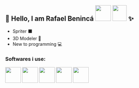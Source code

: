 <h2> 👋 Hello, I am Rafael Benincá <img src="https://github.com/RafaelBeninca/RafaelBeninca/assets/133908919/2903ad29-36b8-47c6-b472-9603cbdeff57" width="50" height="50"/> <img src="https://github.com/RafaelBeninca/RafaelBeninca/assets/133908919/796356c6-ae83-4b3b-af8c-97a6b98d54be" width="45" height="50"/> ✨ </h2>

- Spriter ⬛
- 3D Modeler 🧱
- New to programming 💻

### Softwares i use:
<img src="https://cdn.jsdelivr.net/gh/devicons/devicon/icons/python/python-original.svg" width="50" height="50"/> <img src="https://cdn.jsdelivr.net/gh/devicons/devicon/icons/arduino/arduino-original-wordmark.svg" width="50" height="50"/> <img src="https://cdn.jsdelivr.net/gh/devicons/devicon/icons/csharp/csharp-original.svg" width="50" height="50"/> 
<img src="https://cdn.jsdelivr.net/gh/devicons/devicon/icons/mysql/mysql-original-wordmark.svg" width="50" height="50"/> <img src="https://cdn.jsdelivr.net/gh/devicons/devicon/icons/blender/blender-original.svg" width="50" height="50"/>
